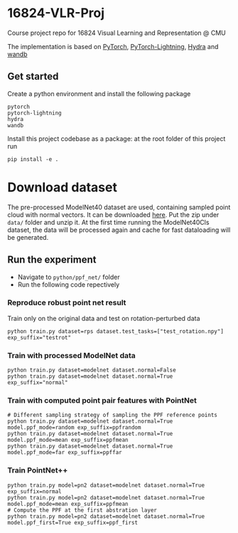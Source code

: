 # 16824-VLR-Proj
Course project repo for 16824 Visual Learning and Representation @ CMU

The implementation is based on [PyTorch](https://pytorch.org/), [PyTorch-Lightning](https://www.pytorchlightning.ai/), [Hydra](https://hydra.cc/docs/intro/) and [wandb](https://docs.wandb.ai/)

## Get started

Create a python environment and install the following package
```
pytorch
pytorch-lightning
hydra
wandb
```

Install this project codebase as a package: at the root folder of this project run
```
pip install -e .
```

# Download dataset

The pre-processed ModelNet40 dataset are used, containing sampled point cloud with normal vectors. It can be downloaded [here](https://shapenet.cs.stanford.edu/media/modelnet40_normal_resampled.zip). Put the zip under `data/` folder and unzip it. At the first time running the ModelNet40Cls dataset, the data will be processed again and cache for fast dataloading will be generated. 

## Run the experiment

* Navigate to `python/ppf_net/` folder
* Run the following code repectively

### Reproduce robust point net result

Train only on the original data and test on rotation-perturbed data
```
python train.py dataset=rps dataset.test_tasks=["test_rotation.npy"] exp_suffix="testrot"
```

### Train with processed ModelNet data

```
python train.py dataset=modelnet dataset.normal=False 
python train.py dataset=modelnet dataset.normal=True exp_suffix="normal"
```

### Train with computed point pair features with PointNet

```
# Different sampling strategy of sampling the PPF reference points
python train.py dataset=modelnet dataset.normal=True model.ppf_mode=random exp_suffix=ppfrandom
python train.py dataset=modelnet dataset.normal=True model.ppf_mode=mean exp_suffix=ppfmean
python train.py dataset=modelnet dataset.normal=True model.ppf_mode=far exp_suffix=ppffar
```

### Train PointNet++

```
python train.py model=pn2 dataset=modelnet dataset.normal=True exp_suffix=normal
python train.py model=pn2 dataset=modelnet dataset.normal=True model.ppf_mode=mean exp_suffix=ppfmean
# Compute the PPF at the first abstration layer
python train.py model=pn2 dataset=modelnet dataset.normal=True model.ppf_first=True exp_suffix=ppf_first
```